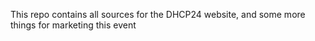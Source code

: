 This repo contains all sources for the DHCP24 website, and some more things for marketing this event
